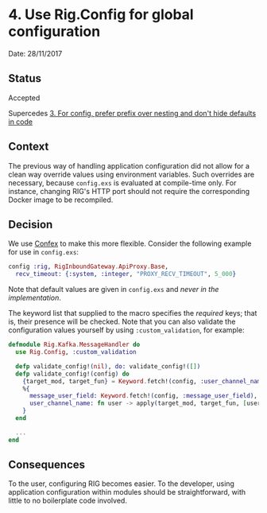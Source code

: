 # 4. Use Rig.Config for global configuration

Date: 28/11/2017

## Status

Accepted

Supercedes [3. For config, prefer prefix over nesting and don't hide defaults in code](0003-for-config-prefer-prefix-over-nesting-and-don-t-hide-defaults-in-code.md)

## Context

The previous way of handling application configuration did not allow for a clean way
override values using environment variables. Such overrides are necessary, because
`config.exs` is evaluated at compile-time only. For instance, changing RIG's HTTP port
should not require the corresponding Docker image to be recompiled.

## Decision

We use [Confex](https://hexdocs.pm/confex/Confex.html) to make this more flexible.
Consider the following example for use in `config.exs`:

```elixir
config :rig, RigInboundGateway.ApiProxy.Base,
  recv_timeout: {:system, :integer, "PROXY_RECV_TIMEOUT", 5_000}
```

Note that default values are given in `config.exs` and _never in the implementation_.

The keyword list that supplied to the macro specifies the _required_ keys; that is,
their presence will be checked. Note that you can also validate the configuration
values yourself by using `:custom_validation`, for example:

```elixir
defmodule Rig.Kafka.MessageHandler do
  use Rig.Config, :custom_validation

  defp validate_config!(nil), do: validate_config!([])
  defp validate_config!(config) do
    {target_mod, target_fun} = Keyword.fetch!(config, :user_channel_name_mf)
    %{
      message_user_field: Keyword.fetch!(config, :message_user_field),
      user_channel_name: fn user -> apply(target_mod, target_fun, [user]) end
    }
  end

  ...
end
```

## Consequences

To the user, configuring RIG becomes easier. To the developer, using application
configuration within modules should be straightforward, with little to no boilerplate
code involved.

